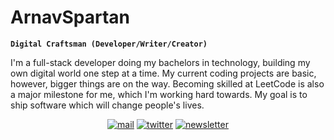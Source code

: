 # ArnavSpartan  

**`Digital Craftsman (Developer/Writer/Creator)`**

I'm a full-stack developer doing my bachelors in technology, building my own digital world one step at a time. My current coding projects are basic, however, bigger things are on the way. Becoming skilled at LeetCode is also a major milestone for me, which I'm working hard towards. My goal is to ship software which will change people's lives.

<p align="center">
  <a href="https://www.linkedin.com/in/arnav-n-thakur-620961238/">
    <img alt="mail" title="Connect with me on LinkedIn" src="https://custom-icon-badges.demolab.com/github/mail/arnavspartan?color=003edb&style=for-the-badge&labelColor=0077B5&logo=mail"/></a>
  <a href="https://x.com/arnavspartan">
    <img alt="twitter" title="Follow me on X" src="https://freshidea.com/jonah/app/youtube-stats-badges/view-count-badge.php"/></a> 
  <a href="https://arnavspartan.beehiiv.com/">
    <img alt="newsletter" title="Subscribe to my Beehiiv newsletter" src="https://custom-icon-badges.demolab.com/github/stars/DenverCoder1?color=55960c&style=for-the-badge&labelColor=488207&logo=star"/></a>
</p>

